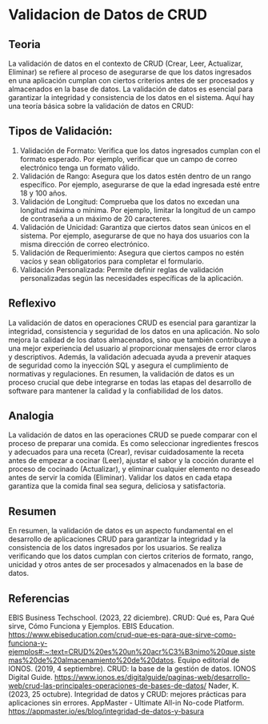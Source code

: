 # Validacion de Datos de CRUD
## Teoria

La validación de datos en el contexto de CRUD (Crear, Leer, Actualizar, Eliminar) se refiere al proceso de asegurarse de que los datos ingresados en una aplicación cumplan con ciertos criterios antes de ser procesados y almacenados en la base de datos. La validación de datos es esencial para garantizar la integridad y consistencia de los datos en el sistema. Aquí hay una teoría básica sobre la validación de datos en CRUD:

## Tipos de Validación:

1. Validación de Formato: Verifica que los datos ingresados cumplan con el formato esperado. Por ejemplo, verificar que un campo de correo electrónico tenga un formato válido.
2. Validación de Rango: Asegura que los datos estén dentro de un rango específico. Por ejemplo, asegurarse de que la edad ingresada esté entre 18 y 100 años.
3. Validación de Longitud: Comprueba que los datos no excedan una longitud máxima o mínima. Por ejemplo, limitar la longitud de un campo de contraseña a un máximo de 20 caracteres.
4. Validación de Unicidad: Garantiza que ciertos datos sean únicos en el sistema. Por ejemplo, asegurarse de que no haya dos usuarios con la misma dirección de correo electrónico.
5. Validación de Requerimiento: Asegura que ciertos campos no estén vacíos y sean obligatorios para completar el formulario.
6. Validación Personalizada: Permite definir reglas de validación personalizadas según las necesidades específicas de la aplicación.
## Reflexivo
La validación de datos en operaciones CRUD es esencial para garantizar la integridad, consistencia y seguridad de los datos en una aplicación. No solo mejora la calidad de los datos almacenados, sino que también contribuye a una mejor experiencia del usuario al proporcionar mensajes de error claros y descriptivos. Además, la validación adecuada ayuda a prevenir ataques de seguridad como la inyección SQL y asegura el cumplimiento de normativas y regulaciones. En resumen, la validación de datos es un proceso crucial que debe integrarse en todas las etapas del desarrollo de software para mantener la calidad y la confiabilidad de los datos.


## Analogia
La validación de datos en las operaciones CRUD se puede comparar con el proceso de preparar una comida. Es como seleccionar ingredientes frescos y adecuados para una receta (Crear), revisar cuidadosamente la receta antes de empezar a cocinar (Leer), ajustar el sabor y la cocción durante el proceso de cocinado (Actualizar), y eliminar cualquier elemento no deseado antes de servir la comida (Eliminar). Validar los datos en cada etapa garantiza que la comida final sea segura, deliciosa y satisfactoria.

## Resumen 
En resumen, la validación de datos es un aspecto fundamental en el desarrollo de aplicaciones CRUD para garantizar la integridad y la consistencia de los datos ingresados por los usuarios. Se realiza verificando que los datos cumplan con ciertos criterios de formato, rango, unicidad y otros antes de ser procesados y almacenados en la base de datos.
## Referencias
EBIS Business Techschool. (2023, 22 diciembre). CRUD: Qué es, Para Qué sirve, Cómo Funciona y Ejemplos. EBIS Education. https://www.ebiseducation.com/crud-que-es-para-que-sirve-como-funciona-y-ejemplos#:~:text=CRUD%20es%20un%20acr%C3%B3nimo%20que,sistemas%20de%20almacenamiento%20de%20datos.
Equipo editorial de IONOS. (2019, 4 septiembre). CRUD: la base de la gestión de datos. IONOS Digital Guide. https://www.ionos.es/digitalguide/paginas-web/desarrollo-web/crud-las-principales-operaciones-de-bases-de-datos/
Nader, K. (2023, 25 octubre). Integridad de datos y CRUD: mejores prácticas para aplicaciones sin errores. AppMaster - Ultimate All-in No-code Platform. https://appmaster.io/es/blog/integridad-de-datos-y-basura
